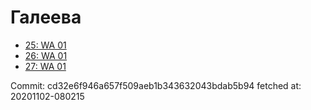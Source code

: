 # Галеева
- [25: WA 01](25.md)
- [26: WA 01](26.md)
- [27: WA 01](27.md)

Commit: cd32e6f946a657f509aeb1b343632043bdab5b94
 fetched at: 20201102-080215
